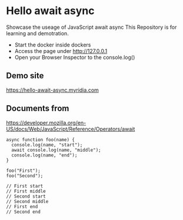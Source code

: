 # Hello await async
Showcase the useage of JavaScript await async 
This Repository is for learning and demotration. 

* Start the docker inside dockers
* Access the page under http://127.0.0.1
* Open your Browser Inspector to the console.log() 


## Demo site
https://hello-await-async.myridia.com

## Documents from  
https://developer.mozilla.org/en-US/docs/Web/JavaScript/Reference/Operators/await

```
async function foo(name) {
  console.log(name, "start");
  await console.log(name, "middle");
  console.log(name, "end");
}

foo("First");
foo("Second");

// First start
// First middle
// Second start
// Second middle
// First end
// Second end

```

